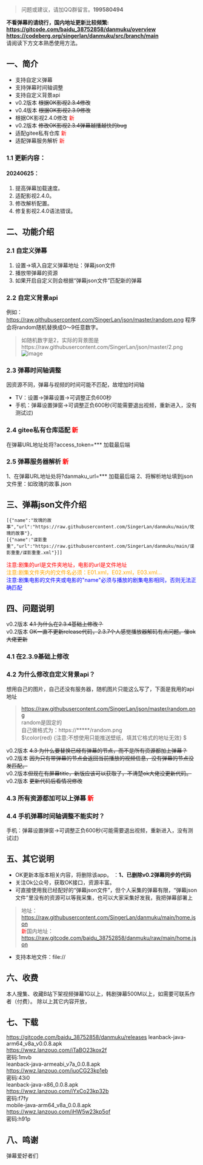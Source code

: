>问题或建议，请加QQ群留言。**199580494**

**不看弹幕的请绕行，国内地址更新比较频繁:**  
**https://gitcode.com/baidu_38752858/danmuku/overview**   
**https://codeberg.org/singerlan/danmuku/src/branch/main**   
请阅读下方文本熟悉使用方法。
## 一、简介
- 支持自定义弹幕
- 支持弹幕时间轴调整
- 支持自定义背景api
- v0.2版本 ~~根据OK影视2.3.4修改~~ 
- v0.4版本 ~~根据OK影视2.3.9修改~~ 
- 根据OK影视2.4.0修改 <span style="color: red">新</span>
-  v0.2版本 ~~修改OK影视2.3.4弹幕越播越快的bug~~
- 适配gitee私有仓库 <span style="color: red">新</span>
- 适配弹幕服务解析 <span style="color: red">新</span>
### 1.1 更新内容：
#### 20240625：
1. 提高弹幕加载速度。
2. 适配影视2.4.0。
3. 修改解析配置。
4. 修复影视2.4.0语法错误。
## 二、功能介绍
### 2.1 自定义弹幕
1. 设置->填入自定义弹幕地址：弹幕json文件
2. 播放带弹幕的资源
3. 如果开启自定义则会根据“弹幕json文件”匹配新的弹幕
### 2.2 自定义背景api
例如：https://raw.githubusercontent.com/SingerLan/json/master/random.png
程序会将random随机替换成0～9任意数字。
>如随机数字是2，实际的背景图是https://raw.githubusercontent.com/SingerLan/json/master/2.png
>![image](https://github.com/SingerLan/danmuku/assets/44799711/9fff238b-8cdd-4dd0-b143-01121598332a)
### 2.3 弹幕时间轴调整
因资源不同，弹幕与视频的时间可能不匹配，故增加时间轴  
- TV：设置->弹幕设置->可调整正负600秒
- 手机：弹幕设置弹窗->可调整正负600秒(可能需要退出视频，重新进入，没有测试过)

### 2.4 gitee私有仓库适配 <span style="color: red">新</span>
在弹幕URL地址处将?access_token=*** 加载最后端


### 2.5 弹幕服务器解析 <span style="color: red">新</span>
1、在弹幕URL地址处将?danmaku_url=*** 加载最后端
2、将解析地址填到json文件里：如玫瑰的故事.json

## 三、弹幕json文件介绍
```
[{"name":"玫瑰的故事","url":"https://raw.githubusercontent.com/SingerLan/danmuku/main/玫瑰的故事"},
[{"name":"谍影重重","url":"https://raw.githubusercontent.com/SingerLan/danmuku/main/谍影重重/谍影重重.xml"}]]
```
<span style="color: red">注意:剧集的url是文件夹地址，电影的url是文件地址</span>  
<span style="color: orange">注意:剧集文件夹内的文件名必须：E01.xml，E02.xml，E03.xml...</span>  
<span style="color: blue">注意:剧集电影的文件夹或电影的"name"必须与播放的剧集电影相同，否则无法正确匹配</span>  

## 四、问题说明

v0.2版本  ~~4.1 为什么在2.3.4基础上修改？~~  
v0.2版本  ~~OK一直不更新release代码，2.3.7个人感觉播放器解码有点问题。催ok大佬更新~~  
### 4.1 在2.3.9基础上修改

### 4.2 为什么修改自定义背景api？
  想用自己的图片，自己还没有服务器，随机图片只能这么写了，下面是我用的api地址
  > https://raw.githubusercontent.com/SingerLan/json/master/random.png  
  random是固定的  
  自己做格式为：https://*****/random.png  
  $\color{red} {注意:不想使用只能推送壁纸，填其它格式的地址无效} $

v0.2版本 ~~4.3 为什么要替换已经有弹幕的节点，而不是所有资源都加上弹幕？~~  
v0.2版本 ~~因为只有带弹幕的节点会返回当前播放的视频信息，没有弹幕的节点没发匹配。~~  
v0.2版本~~但现在有屏幕title，新版应该可以获取了，不清楚ok大佬没更新代码。~~  
v0.2版本 ~~更新代码后看情况修改~~  
### 4.3 所有资源都加可以上弹幕  <span style="color: red">新</span>

### 4.4 手机弹幕时间轴调整不能实时？
手机：弹幕设置弹窗->可调整正负600秒(可能需要退出视频，重新进入，没有测试过)

## 五、其它说明  
- OK更新本版本相关内容，将删除该app。 ：**1、已删除v0.2弹幕同步的代码**
- 关注Ok公众号，获取OK接口，资源丰富。
- 可直接使用我已经配好的“弹幕json文件”，但个人采集的弹幕有限，“弹幕json文件”里没有的资源可以等我采集，也可以大家采集好发我，我把弹幕部署上
> 地址：https://raw.githubusercontent.com/SingerLan/danmuku/main/home.json  
>  <span style="color: red">新</span>国内地址：https://raw.gitcode.com/baidu_38752858/danmuku/raw/main/home.json
- 支持本地文件：file://
## 六、收费
  本人搜集、收藏B站下架视频弹幕1G以上，韩剧弹幕500M以上，如需要可联系作者（付费）。
  除以上其它内容开放，

## 七、下载
https://gitcode.com/baidu_38752858/danmuku/releases
leanback-java-arm64_v8a_v0.0.8.apk   
https://wwz.lanzouo.com/iTaBO23kox2f  
密码:1mvb  
leanback-java-armeabi_v7a_0.0.8.apk  
https://wwz.lanzouo.com/iuoCG23kp1eb  
密码:43i0  
leanback-java-x86_0.0.8.apk  
https://wwz.lanzouo.com/iYxCo23kp32b  
密码:f7fy  
mobile-java-arm64_v8a_0.0.8.apk  
https://wwz.lanzouo.com/iHW5w23kp5of  
密码:h91p  

## 八、鸣谢
  弹幕爱好者们
